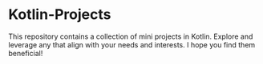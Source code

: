 # Kotlin-Projects
This repository contains a collection of mini projects in Kotlin. Explore and leverage any that align with your needs and interests. I hope you find them beneficial!
